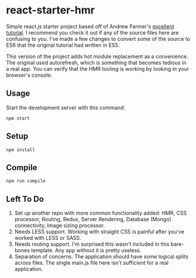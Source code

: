 react-starter-hmr
===

Simple react.js starter project based off of Andrew Farmer's [excellent
tutorial](https://github.com/ahfarmer/minimal-react-starter). I recommend you
check it out if any of the source files here are confusing to you. I've made a
few changes to convert some of the source to ES6 that the original tutorial
had written in ES5.

This version of the project adds hot module replacement as a convenience. The
original used autorefresh, which is something that becomes tedious in a real app.
You can verify that the HMR tooling is working by looking in your browser's console.


Usage
---
 
Start the development server with this command:
 
```
npm start
```

 
Setup
---
 
```
npm install
```


Compile
---
 
```
npm run compile
```


Left To Do
---

1. Set up another repo with more common functionality added: HMR, CSS processor, Routing, Redux, Server
Rendering, Database (Mongo) connectivity, Image sizing processor.
2. Needs LESS support. Working with straight CSS is painful after you've worked with LESS or SASS.
3. Needs routing support. I'm surprised this wasn't included in this bare-bones template. Any app without
it is pretty useless.
4. Separation of concerns. The application should have some logical splits across files. The single main.js
file here isn't sufficient for a real application.
